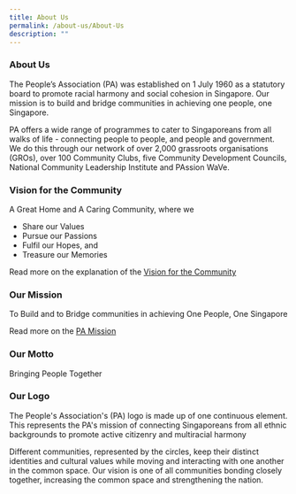 ```yaml
---
title: About Us
permalink: /about-us/About-Us
description: ""
---
```

### About Us

The People’s Association (PA) was established on 1 July 1960 as a statutory board to promote racial harmony and social cohesion in Singapore. Our mission is to build and bridge communities in achieving one people, one Singapore.

PA offers a wide range of programmes to cater to Singaporeans from all walks of life - connecting people to people, and people and government. We do this through our network of over 2,000 grassroots organisations (GROs), over 100 Community Clubs, five Community Development Councils, National Community Leadership Institute and PAssion WaVe.

### Vision for the Community

A Great Home and A Caring Community, where we

*   Share our Values
*   Pursue our Passions
*   Fulfil our Hopes, and
*   Treasure our Memories

Read more on the explanation of the [Vision for the Community](/files/About%20Us/vision-for-the-community.pdf)

### Our Mission

To Build and to Bridge communities in achieving One People, One Singapore

Read more on the [PA Mission](/files/About%20Us/pa's-mission-statement.pdf)

### Our Motto

Bringing People Together

### Our Logo



The People's Association's (PA) logo is made up of one continuous element. This represents the PA's mission of connecting Singaporeans from all ethnic backgrounds to promote active citizenry and multiracial harmony

Different communities, represented by the circles, keep their distinct identities and cultural values while moving and interacting with one another in the common space. Our vision is one of all communities bonding closely together, increasing the common space and strengthening the nation.